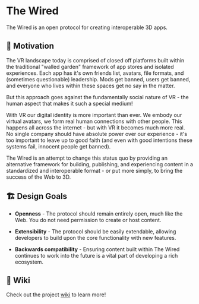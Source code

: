 # The Wired

The Wired is an open protocol for creating interoperable 3D apps.

## 🤔 Motivation

The VR landscape today is comprised of closed off platforms built within the traditional "walled garden" framework of app stores and isolated experiences.
Each app has it's own friends list, avatars, file formats, and (sometimes questionable) leadership.
Mods get banned, users get banned, and everyone who lives within these spaces get no say in the matter.

But this approach goes against the fundamentally social nature of VR - the human aspect that makes it such a special medium!

With VR our digital identity is more important than ever.
We embody our virtual avatars, we form real human connections with other people.
This happens all across the internet - but with VR it becomes much more real.
No single company should have absolute power over our experience - it's too important to
leave up to good faith (and even with good intentions these systems fail, innocent people get banned).

The Wired is an attempt to change this status quo by providing an alternative framework for building, publishing,
and experiencing content in a standardized and interoperable format - or put more simply, to bring the success of the Web to 3D.

## 🏗️ Design Goals

- **Openness** - The protocol should remain entirely open, much like the Web.
You do not need permission to create or host content.

- **Extensibility** - The protocol should be easily extendable,
allowing developers to build upon the core functionality with new features.

- **Backwards compatibility** - Ensuring content built within The Wired continues to work into the future
is a vital part of developing a rich ecosystem.

## 📖 Wiki

Check out the project [wiki](https://github.com/unavi-xyz/the-wired/wiki) to learn more!
